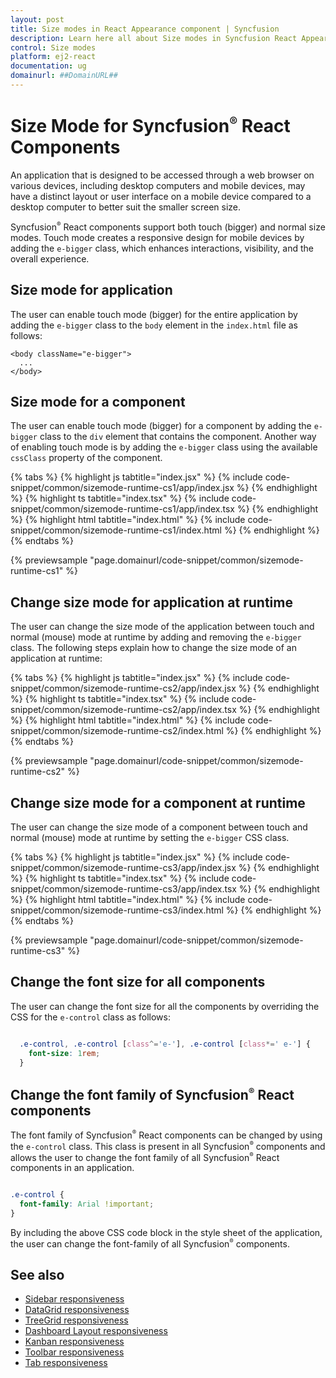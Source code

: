 ```yaml
---
layout: post
title: Size modes in React Appearance component | Syncfusion
description: Learn here all about Size modes in Syncfusion React Appearance component of Syncfusion Essential JS 2 and more.
control: Size modes 
platform: ej2-react
documentation: ug
domainurl: ##DomainURL##
---
```


# Size Mode for Syncfusion<sup style="font-size:70%">&reg;</sup> React Components

An application that is designed to be accessed through a web browser on various devices, including desktop computers and mobile devices, may have a distinct layout or user interface on a mobile device compared to a desktop computer to better suit the smaller screen size.

Syncfusion<sup style="font-size:70%">&reg;</sup> React components support both touch (bigger) and normal size modes. Touch mode creates a responsive design for mobile devices by adding the `e-bigger` class, which enhances interactions, visibility, and the overall experience.

## Size mode for application

The user can enable touch mode (bigger) for the entire application by adding the `e-bigger` class to the `body` element in the `index.html` file as follows:

  ```
  <body className="e-bigger">
    ...
  </body>
  ```

## Size mode for a component

The user can enable touch mode (bigger) for a component by adding the `e-bigger` class to the `div` element that contains the component. Another way of enabling touch mode is by adding the `e-bigger` class using the available `cssClass` property of the component.

{% tabs %}
{% highlight js tabtitle="index.jsx" %}
{% include code-snippet/common/sizemode-runtime-cs1/app/index.jsx %}
{% endhighlight %}
{% highlight ts tabtitle="index.tsx" %}
{% include code-snippet/common/sizemode-runtime-cs1/app/index.tsx %}
{% endhighlight %}
{% highlight html tabtitle="index.html" %}
{% include code-snippet/common/sizemode-runtime-cs1/index.html %}
{% endhighlight %}
{% endtabs %}
        
{% previewsample "page.domainurl/code-snippet/common/sizemode-runtime-cs1" %}

## Change size mode for application at runtime

The user can change the size mode of the application between touch and normal (mouse) mode at runtime by adding and removing the `e-bigger` class. The following steps explain how to change the size mode of an application at runtime:

{% tabs %}
{% highlight js tabtitle="index.jsx" %}
{% include code-snippet/common/sizemode-runtime-cs2/app/index.jsx %}
{% endhighlight %}
{% highlight ts tabtitle="index.tsx" %}
{% include code-snippet/common/sizemode-runtime-cs2/app/index.tsx %}
{% endhighlight %}
{% highlight html tabtitle="index.html" %}
{% include code-snippet/common/sizemode-runtime-cs2/index.html %}
{% endhighlight %}
{% endtabs %}
        
{% previewsample "page.domainurl/code-snippet/common/sizemode-runtime-cs2" %}

## Change size mode for a component at runtime

The user can change the size mode of a component between touch and normal (mouse) mode at runtime by setting the `e-bigger` CSS class.

{% tabs %}
{% highlight js tabtitle="index.jsx" %}
{% include code-snippet/common/sizemode-runtime-cs3/app/index.jsx %}
{% endhighlight %}
{% highlight ts tabtitle="index.tsx" %}
{% include code-snippet/common/sizemode-runtime-cs3/app/index.tsx %}
{% endhighlight %}
{% highlight html tabtitle="index.html" %}
{% include code-snippet/common/sizemode-runtime-cs3/index.html %}
{% endhighlight %}
{% endtabs %}
        
{% previewsample "page.domainurl/code-snippet/common/sizemode-runtime-cs3" %}

## Change the font size for all components

The user can change the font size for all the components by overriding the CSS for the `e-control` class as follows:

  ```css

    .e-control, .e-control [class^='e-'], .e-control [class*=' e-'] {
      font-size: 1rem;
    }

  ```

## Change the font family of Syncfusion<sup style="font-size:70%">&reg;</sup> React components

The font family of Syncfusion<sup style="font-size:70%">&reg;</sup> React components can be changed by using the `e-control` class. This class is present in all Syncfusion<sup style="font-size:70%">&reg;</sup> components and allows the user to change the font family of all Syncfusion<sup style="font-size:70%">&reg;</sup> React components in an application.

```css

.e-control {
  font-family: Arial !important;
}

```

By including the above CSS code block in the style sheet of the application, the user can change the font-family of all Syncfusion<sup style="font-size:70%">&reg;</sup> components.

## See also

* [Sidebar responsiveness](https://ej2.syncfusion.com/react/documentation/sidebar/auto-close)
* [DataGrid responsiveness](https://ej2.syncfusion.com/react/documentation/grid/columns/responsive-columns)
* [TreeGrid responsiveness](https://ej2.syncfusion.com/react/documentation/treegrid/scrolling#responsive-with-parent-container)
* [Dashboard Layout responsiveness](https://ej2.syncfusion.com/react/documentation/treegrid/scrolling#responsive-with-parent-container)
* [Kanban responsiveness](https://ej2.syncfusion.com/react/documentation/kanban/responsive-mode)
* [Toolbar responsiveness](https://ej2.syncfusion.com/react/documentation/toolbar/responsive-mode)
* [Tab responsiveness](https://ej2.syncfusion.com/react/documentation/tab/adaptive)
